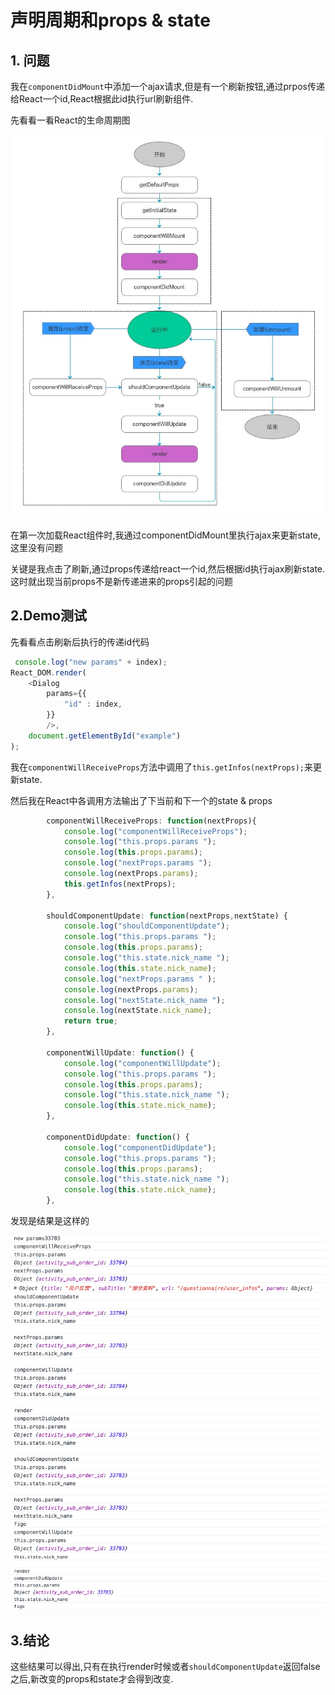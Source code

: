 # 声明周期和props & state

## 1. 问题

我在`componentDidMount`中添加一个ajax请求,但是有一个刷新按钮,通过prpos传递给React一个id,React根据此id执行url刷新组件.

先看看一看React的生命周期图

![React声明周期图](3-3-component-lifecycle.jpg)

在第一次加载React组件时,我通过componentDidMount里执行ajax来更新state,这里没有问题

关键是我点击了刷新,通过props传递给react一个id,然后根据id执行ajax刷新state.这时就出现当前props不是新传递进来的props引起的问题

## 2.Demo测试

先看看点击刷新后执行的传递id代码

```javascript
 console.log("new params" + index);
React_DOM.render(
    <Dialog
        params={{
            "id" : index,
        }}
        />,
    document.getElementById("example")
);
```

我在`componentWillReceiveProps`方法中调用了`this.getInfos(nextProps);`来更新state.

然后我在React中各调用方法输出了下当前和下一个的state & props

```javascript
        componentWillReceiveProps: function(nextProps){
            console.log("componentWillReceiveProps");
            console.log("this.props.params ");
            console.log(this.props.params);
            console.log("nextProps.params ");
            console.log(nextProps.params);
            this.getInfos(nextProps);
        },

        shouldComponentUpdate: function(nextProps,nextState) {
            console.log("shouldComponentUpdate");
            console.log("this.props.params ");
            console.log(this.props.params);
            console.log("this.state.nick_name ");
            console.log(this.state.nick_name);
            console.log("nextProps.params " );
            console.log(nextProps.params);
            console.log("nextState.nick_name ");
            console.log(nextState.nick_name);
            return true;
        },

        componentWillUpdate: function() {
            console.log("componentWillUpdate");
            console.log("this.props.params ");
            console.log(this.props.params);
            console.log("this.state.nick_name ");
            console.log(this.state.nick_name);
        },

        componentDidUpdate: function() {
            console.log("componentDidUpdate");
            console.log("this.props.params ");
            console.log(this.props.params);
            console.log("this.state.nick_name ");
            console.log(this.state.nick_name);
        },
```

发现是结果是这样的

![](QQ20160329-0.png)
![](QQ20160329-2.png)


## 3.结论
这些结果可以得出,只有在执行render时候或者`shouldComponentUpdate`返回false之后,新改变的props和state才会得到改变.

